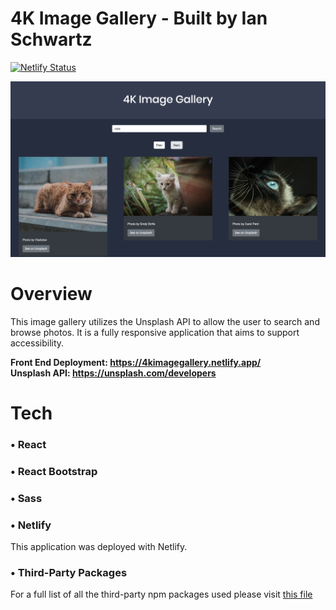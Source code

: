 # 4K Image Gallery - Built by Ian Schwartz

[![Netlify Status](https://api.netlify.com/api/v1/badges/b86bf93b-6236-484f-a072-e153351b4e1e/deploy-status)](https://app.netlify.com/sites/4kimagegallery/deploys)

<div align="center"><img src="image-gallery-app/src/assets/image-gallery-screenshot.png" /></div>

# Overview 

This image gallery utilizes the Unsplash API to allow the user to search and browse photos. It is a fully responsive application that aims to support accessibility.

<strong>Front End Deployment: https://4kimagegallery.netlify.app/ <br/>
  Unsplash API: https://unsplash.com/developers
</strong>

 # Tech

### • React

### • React Bootstrap

### • Sass

### • Netlify

This application was deployed with Netlify.

### • Third-Party Packages

For a full list of all the third-party npm packages used please visit [this file](https://github.com/ian-schwartz/image-gallery/blob/master/image-gallery-app/package.json)
